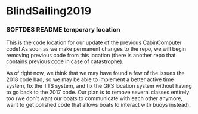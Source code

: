 # BlindSailing2019

### SOFTDES README temporary location
This is the code location for our update of the previous CabinComputer code! As soon as we make permanent changes to the repo, we will
begin removing previous code from this location (there is another repo that contains previous code in case of catastrophe).

As of right now, we think that we may have found a few of the issues the 2018 code had, so we may be able to implement a better
active time system, fix the TTS system, and fix the GPS location system without having to go back to the 2017 code. Our plan is to remove
several classes entirely too (we don't want our boats to communicate with each other anymore, want to get polished code that allows boats
to interact with buoys instead).
